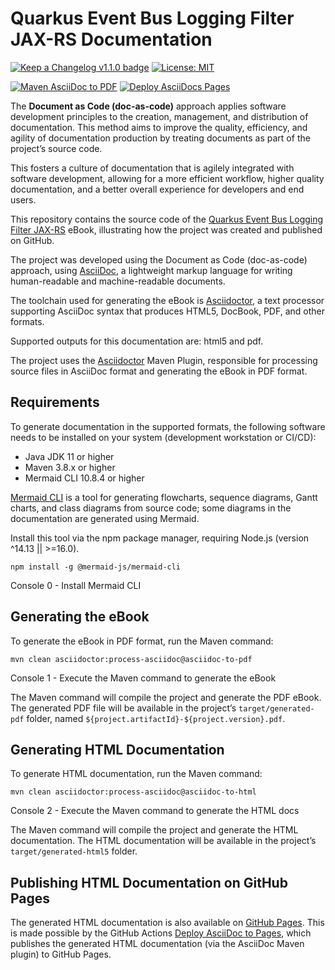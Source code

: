 # Quarkus Event Bus Logging Filter JAX-RS Documentation

[![Keep a Changelog v1.1.0 badge](https://img.shields.io/badge/changelog-Keep%20a%20Changelog%20v1.1.0-%23E05735)](CHANGELOG.md)
[![License: MIT](https://img.shields.io/badge/license-CC--BY--NC--SA--4.0-lightgrey)](https://creativecommons.org/licenses/by-nc-sa/4.0/deed.it)

[![Maven AsciiDoc to PDF](https://github.com/amusarra/eventbus-logging-filter-jaxrs-docs/actions/workflows/build_asciidoc_to_pdf.yml/badge.svg)](https://github.com/amusarra/eventbus-logging-filter-jaxrs-docs/actions/workflows/build_asciidoc_to_pdf.yml)
[![Deploy AsciiDocs Pages](https://github.com/amusarra/eventbus-logging-filter-jaxrs-docs/actions/workflows/build_asciidoc_to_html_github_page.yml/badge.svg)](https://github.com/amusarra/eventbus-logging-filter-jaxrs-docs/actions/workflows/build_asciidoc_to_html_github_page.yml)

The **Document as Code (doc-as-code)** approach applies software development principles to the creation, management, and distribution of documentation. This method aims to improve the quality, efficiency, and agility of documentation production by treating documents as part of the project’s source code.

This fosters a culture of documentation that is agilely integrated with software development, allowing for a more efficient workflow, higher quality documentation, and a better overall experience for developers and end users.

This repository contains the source code of the [Quarkus Event Bus Logging Filter JAX-RS](https://github.com/amusarra/eventbus-logging-filter-jaxrs) eBook, illustrating how the project was created and published on GitHub.

The project was developed using the Document as Code (doc-as-code) approach, using [AsciiDoc](https://asciidoc.org/), a lightweight markup language for writing human-readable and machine-readable documents.

The toolchain used for generating the eBook is [Asciidoctor](https://asciidoctor.org/), a text processor supporting AsciiDoc syntax that produces HTML5, DocBook, PDF, and other formats.

Supported outputs for this documentation are: html5 and pdf.

The project uses the [Asciidoctor](https://asciidoctor.org/docs/asciidoctor-maven-plugin/) Maven Plugin, responsible for processing source files in AsciiDoc format and generating the eBook in PDF format.

## Requirements
To generate documentation in the supported formats, the following software needs to be installed on your system (development workstation or CI/CD):

- Java JDK 11 or higher
- Maven 3.8.x or higher
- Mermaid CLI 10.8.4 or higher

[Mermaid CLI](https://www.npmjs.com/package/@mermaid-js/mermaid-cli?activeTab=readme) is a tool for generating flowcharts, sequence diagrams, Gantt charts, and class diagrams from source code; some diagrams in the documentation are generated using Mermaid.


Install this tool via the npm package manager, requiring Node.js (version ^14.13 || >=16.0).

```shell script
npm install -g @mermaid-js/mermaid-cli
```
Console 0 - Install Mermaid CLI


## Generating the eBook
To generate the eBook in PDF format, run the Maven command:

```shell script
mvn clean asciidoctor:process-asciidoc@asciidoc-to-pdf
```
Console 1 - Execute the Maven command to generate the eBook

The Maven command will compile the project and generate the PDF eBook. The generated PDF file will be available in the project’s `target/generated-pdf` folder, named `${project.artifactId}-${project.version}.pdf`.

## Generating HTML Documentation
To generate HTML documentation, run the Maven command:

```shell script
mvn clean asciidoctor:process-asciidoc@asciidoc-to-html
```
Console 2 - Execute the Maven command to generate the HTML docs

The Maven command will compile the project and generate the HTML documentation. The HTML documentation will be available in the project’s `target/generated-html5` folder.

## Publishing HTML Documentation on GitHub Pages
The generated HTML documentation is also available on [GitHub Pages](https://amusarra.github.io/eventbus-logging-filter-jaxrs-docs/). This is made possible by the GitHub Actions [Deploy AsciiDoc to Pages](.github/workflows/build_asciidoc_to_html_github_page.yml), which publishes the generated HTML documentation (via the AsciiDoc Maven plugin) to GitHub Pages.
